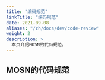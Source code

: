 ```yaml
---
title: "编码规范"
linkTitle: "编码规范"
date: 2021-09-08
aliases: "/zh/docs/dev/code-review"
weight: 2
description: >
  本页介绍MOSN的代码规范。
---
```


## MOSN的代码规范
